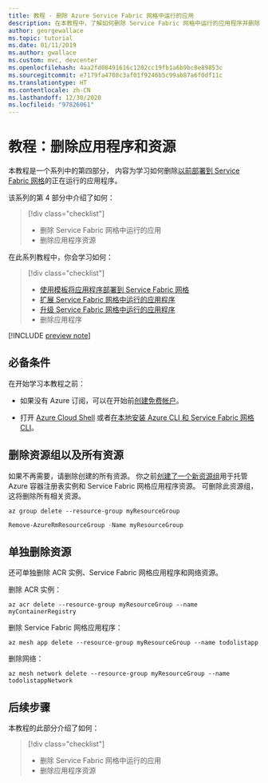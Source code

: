 ```yaml
---
title: 教程 - 删除 Azure Service Fabric 网格中运行的应用
description: 在本教程中，了解如何删除 Service Fabric 网格中运行的应用程序并删除资源。
author: georgewallace
ms.topic: tutorial
ms.date: 01/11/2019
ms.author: gwallace
ms.custom: mvc, devcenter
ms.openlocfilehash: 4aa2fd08491616c1202cc19fb1a6b9bc8e89853c
ms.sourcegitcommit: e7179fa4708c3af01f9246b5c99ab87a6f0df11c
ms.translationtype: HT
ms.contentlocale: zh-CN
ms.lasthandoff: 12/30/2020
ms.locfileid: "97826061"
---
```

# <a name="tutorial-remove-an-application-and-resources"></a>教程：删除应用程序和资源

本教程是一个系列中的第四部分， 内容为学习如何删除[以前部署到 Service Fabric 网格](service-fabric-mesh-tutorial-template-deploy-app.md)的正在运行的应用程序。 

该系列的第 4 部分中介绍了如何：

> [!div class="checklist"]
> * 删除 Service Fabric 网格中运行的应用
> * 删除应用程序资源

在此系列教程中，你会学习如何：
> [!div class="checklist"]
> * [使用模板将应用程序部署到 Service Fabric 网格](service-fabric-mesh-tutorial-template-deploy-app.md)
> * [扩展 Service Fabric 网格中运行的应用程序](service-fabric-mesh-tutorial-template-scale-services.md)
> * [升级 Service Fabric 网格中运行的应用程序](service-fabric-mesh-tutorial-template-upgrade-app.md)
> * 删除应用程序

[!INCLUDE [preview note](./includes/include-preview-note.md)]

## <a name="prerequisites"></a>必备条件

在开始学习本教程之前：

* 如果没有 Azure 订阅，可以在开始前[创建免费帐户](https://azure.microsoft.com/free/?WT.mc_id=A261C142F)。

* 打开 [Azure Cloud Shell](service-fabric-mesh-howto-setup-cli.md) 或者[在本地安装 Azure CLI 和 Service Fabric 网格 CLI](service-fabric-mesh-howto-setup-cli.md#install-the-azure-service-fabric-mesh-cli)。

## <a name="delete-the-resource-group-and-all-the-resources"></a>删除资源组以及所有资源

如果不再需要，请删除创建的所有资源。 你之前[创建了一个新资源组](service-fabric-mesh-tutorial-template-deploy-app.md#create-a-container-registry)用于托管 Azure 容器注册表实例和 Service Fabric 网格应用程序资源。  可删除此资源组，这将删除所有相关资源。

```azurecli
az group delete --resource-group myResourceGroup
```

```powershell
Remove-AzureRmResourceGroup -Name myResourceGroup
```

## <a name="individually-delete-the-resources"></a>单独删除资源
还可单独删除 ACR 实例、Service Fabric 网格应用程序和网络资源。

删除 ACR 实例：

```azurecli
az acr delete --resource-group myResourceGroup --name myContainerRegistry
```

删除 Service Fabric 网格应用程序：

```azurecli
az mesh app delete --resource-group myResourceGroup --name todolistapp
```

删除网络：
```azurecli
az mesh network delete --resource-group myResourceGroup --name todolistappNetwork
```

## <a name="next-steps"></a>后续步骤

本教程的此部分介绍了如何：

> [!div class="checklist"]
> * 删除 Service Fabric 网格中运行的应用
> * 删除应用程序资源
